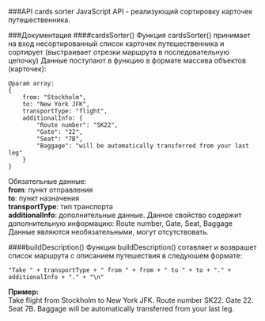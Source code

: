 ###API cards sorter
JavaScript API - реализующий сортировку карточек путешественника.

###Документация
####cardsSorter()
Функция cardsSorter() принимает на вход несортированный список карточек путешественника и сортирует (выстраивает отрезки маршрута в последовательную цепочку)
Данные поступают в функцию в формате массива объектов (карточек):

    @param array:
    {
        from: "Stockholm",
        to: "New York JFK",
        transportType: "flight",
        additionalInfo: {
            "Route number": "SK22",
            "Gate": "22",
            "Seat": "7B",
            "Baggage": "will be automatically transferred from your last leg"
        }
    }
    
Обязательные данные: <br />
**from**: пункт отправления <br />
**to**: пункт назначения <br />
**transportType**: тип транспорта <br />
**additionalInfo**: дополнительные данные. Данное свойство содержит дополнительную информацию: Route number, Gate, Seat, Baggage
Данные являются необязательными, могут отсутствовать.

####buildDescription()
Функция buildDescription() сотавляет и возврашет список маршрута с описанием путешествия в следуюшем формате:

    "Take " + transportType + " from " + from + " to " + to + "." + additionalInfo + "." + "\n"
 
  **Пример:**<br />
  Take flight from Stockholm to New York JFK. Route number SK22. Gate 22. Seat 7B. Baggage will be automatically transferred from your last leg.

